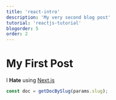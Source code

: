 ```yaml
---
title: 'react-intro'
description: 'My very second blog post'
tutorial: 'reactjs-tutorial'
blogorder: 5
order: 2
---
```


# My First Post

I **Hate** using [Next.js](https://nextjs.org/)

```js
const doc = getDocBySlug(params.slug);
```